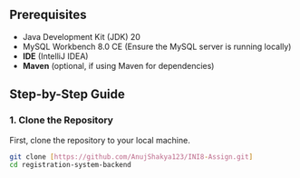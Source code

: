 
## Prerequisites

- Java Development Kit (JDK) 20
- MySQL Workbench 8.0 CE (Ensure the MySQL server is running locally)
- **IDE** (IntelliJ IDEA)
- **Maven** (optional, if using Maven for dependencies)

## Step-by-Step Guide

### 1. Clone the Repository

First, clone the repository to your local machine.

```bash
git clone [https://github.com/AnujShakya123/INI8-Assign.git]
cd registration-system-backend
